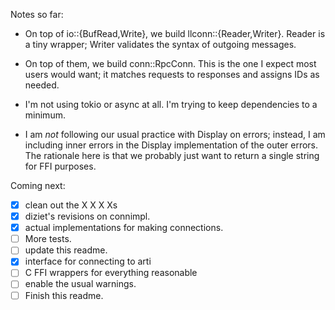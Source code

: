 

Notes so far:

 * On top of io::{BufRead,Write}, we build llconn::{Reader,Writer}.  Reader is a tiny wrapper; Writer validates the
   syntax of outgoing messages.

 * On top of them, we build conn::RpcConn.  This is the one I expect most users would want; it
   matches requests to responses and assigns IDs as needed.

 * I'm not using tokio or async at all.  I'm trying to keep dependencies to a minimum.

 * I am *not* following our usual practice with Display on errors; instead, I am including
   inner errors in the Display implementation of the outer errors.  The rationale here
   is that we probably just want to return a single string for FFI purposes.


 Coming next:
 * [x] clean out the X X X Xs
 * [x] diziet's revisions on connimpl.
 * [x] actual implementations for making connections.
 * [ ] More tests.
 * [ ] update this readme.
 * [x] interface for connecting to arti
 * [ ] C FFI wrappers for everything reasonable
 * [ ] enable the usual warnings.
 * [ ] Finish this readme.
